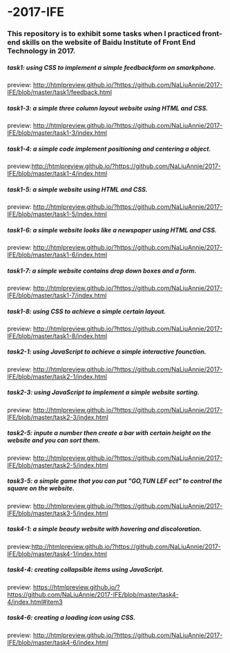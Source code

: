 # -2017-IFE

### This repository is to exhibit some tasks when I practiced front-end skills on the website of Baidu Institute of Front End Technology in 2017.

##### task1: using CSS to implement a simple feedbackform on smarkphone.
preview: http://htmlpreview.github.io/?https://github.com/NaLiuAnnie/2017-IFE/blob/master/task1/feedback.html

##### task1-3: a simple three column layout website using HTML and CSS.
preview: http://htmlpreview.github.io/?https://github.com/NaLiuAnnie/2017-IFE/blob/master/task1-3/index.html

##### task1-4: a simple code implement positioning and centering a object.
preview:http://htmlpreview.github.io/?https://github.com/NaLiuAnnie/2017-IFE/blob/master/task1-4/index.html

##### task1-5: a simple website using HTML and CSS.
preview: http://htmlpreview.github.io/?https://github.com/NaLiuAnnie/2017-IFE/blob/master/task1-5/index.html

##### task1-6: a simple website looks like a newspaper using HTML and CSS.
preview: http://htmlpreview.github.io/?https://github.com/NaLiuAnnie/2017-IFE/blob/master/task1-6/index.html

##### task1-7: a simple website contains drop down boxes and a form.
preview: http://htmlpreview.github.io/?https://github.com/NaLiuAnnie/2017-IFE/blob/master/task1-7/index.html

##### task1-8: using CSS to achieve a simple certain layout.
preview: http://htmlpreview.github.io/?https://github.com/NaLiuAnnie/2017-IFE/blob/master/task1-8/index.html

##### task2-1: using JavaScript to achieve a simple interactive founction.
preview: http://htmlpreview.github.io/?https://github.com/NaLiuAnnie/2017-IFE/blob/master/task2-1/index.html

##### task2-3: using JavaScript to implement a simple website sorting.
preview: http://htmlpreview.github.io/?https://github.com/NaLiuAnnie/2017-IFE/blob/master/task2-3/index.html

##### task2-5: inpute a number then create a bar with certain height on the website and you can sort them. 
preview: http://htmlpreview.github.io/?https://github.com/NaLiuAnnie/2017-IFE/blob/master/task2-5/index.html

##### task3-5: a simple game that you can put "GO,TUN LEF ect" to control the square on the website.
preview: http://htmlpreview.github.io/?https://github.com/NaLiuAnnie/2017-IFE/blob/master/task3-5/index.html

##### task4-1: a simple beauty website with hovering and discoloration.
preview:http://htmlpreview.github.io/?https://github.com/NaLiuAnnie/2017-IFE/blob/master/task4-1/index.html

##### task4-4: creating collapsible items using JavaScript.
preview: https://htmlpreview.github.io/?https://github.com/NaLiuAnnie/2017-IFE/blob/master/task4-4/index.html#item3

##### task4-6: creating a loading icon using CSS.
preview: http://htmlpreview.github.io/?https://github.com/NaLiuAnnie/2017-IFE/blob/master/task4-6/index.html
